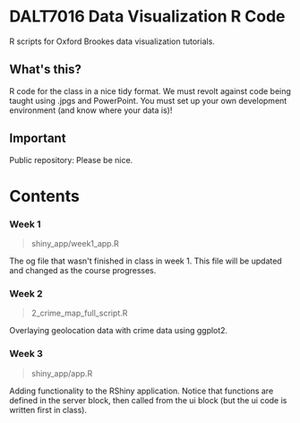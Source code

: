 # DALT7016 Data Visualization R Code

R scripts for Oxford Brookes data visualization tutorials.  

## What's this?

R code for the class in a nice tidy format. We must revolt against code being taught using .jpgs and PowerPoint. You must set up your own development environment (and know where your data is)!

## Important

Public repository: Please be nice.

# Contents

### Week 1
>shiny_app/week1_app.R

The og file that wasn't finished in class in week 1. This file will be updated and changed as the course progresses. 

### Week 2
>2_crime_map_full_script.R

Overlaying geolocation data with crime data using ggplot2.

### Week 3
>shiny_app/app.R

Adding functionality to the RShiny application. Notice that functions are defined in the server block, then called from the ui block (but the ui code is written first in class).



